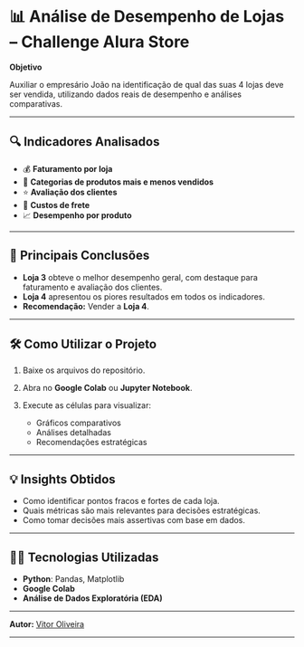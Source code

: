 # 📊 Análise de Desempenho de Lojas – Challenge Alura Store

**Objetivo**

Auxiliar o empresário João na identificação de qual das suas 4 lojas deve ser vendida, utilizando dados reais de desempenho e análises comparativas.

---

## 🔍 Indicadores Analisados

* 💰 **Faturamento por loja**
* 🛒 **Categorias de produtos mais e menos vendidos**
* ⭐ **Avaliação dos clientes**
* 🚚 **Custos de frete**
* 📈 **Desempenho por produto**

---

## 📌 Principais Conclusões

* **Loja 3** obteve o melhor desempenho geral, com destaque para faturamento e avaliação dos clientes.
* **Loja 4** apresentou os piores resultados em todos os indicadores.
* **Recomendação:** Vender a **Loja 4**.

---

## 🛠️ Como Utilizar o Projeto

1. Baixe os arquivos do repositório.
2. Abra no **Google Colab** ou **Jupyter Notebook**.
3. Execute as células para visualizar:

   * Gráficos comparativos
   * Análises detalhadas
   * Recomendações estratégicas

---

## 💡 Insights Obtidos

* Como identificar pontos fracos e fortes de cada loja.
* Quais métricas são mais relevantes para decisões estratégicas.
* Como tomar decisões mais assertivas com base em dados.

---

## 👨‍💻 Tecnologias Utilizadas

* **Python**: Pandas, Matplotlib
* **Google Colab**
* **Análise de Dados Exploratória (EDA)**

---

**Autor:** [Vitor Oliveira](https://github.com/vloliveira)

---

